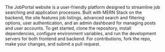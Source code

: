 The JobPortal website is a user-friendly platform designed to streamline job searching and application processes. Built with MERN Stack on the backend, the site features job listings, advanced search and filtering options, user authentication, and an admin dashboard for managing posts and user accounts. To get started, clone the repository, install dependencies, configure environment variables, and run the development servers for both frontend and backend. For contributions, fork the repo, make your changes, and submit a pull request.
